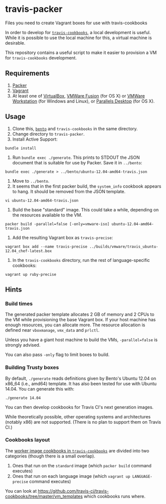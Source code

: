 # travis-packer

Files you need to create Vagrant boxes for use with travis-cookbooks

In order to develop for [`travis-cookbooks`](https://github.com/travis-ci/travis-cookbooks),
a local development is useful.
While it is possible to use the local machine for this, a virtual machine is
desirable.

This repository contains a useful script to make it easier to provision a VM for
`travis-cookbooks` development.

## Requirements

1. [Packer](https://packer.io/)
2. [Vagrant](https://www.vagrantup.com/)
3. At least one of [VirtualBox](https://www.virtualbox.org/),
[VMWare Fusion](http://www.vmware.com/products/fusion) (for OS X) or [VMWare Workstation](http://www.vmware.com/products/workstation) (for Windows and Linux),
or [Parallels Desktop](http://www.parallels.com/products/desktop/) (for OS X).

## Usage

1. Clone this, [`bento`](https://github.com/opscode/bento) and `travis-cookbooks` in the same directory.
1. Change directory to `travis-packer`.
1. Install Active Support:

  `bundle install`

1. Run `bundle exec ./generate`. This prints to STDOUT the JSON document that is suitable for use by Packer. Save it in `../bento`:

  `bundle exec ./generate > ../bento/ubuntu-12.04-amd64-travis.json`

1. Move to `../bento`.
1. It seems that in the first packer build, the `system_info` cookbook
   appears to hang.
   It should be removed from the JSON template.

  `vi ubuntu-12.04-amd64-travis.json`

1. Build the base "standard" image. This could take a while, depending on the resources available to the VM.

  `packer build -parallel=false [-only=vmware-iso] ubuntu-12.04-amd64-travis.json`

1. Add the resulting Vagrant box as `travis-precise`:

  `vagrant box add --name travis-precise ../builds/vmware/travis_ubuntu-12.04_chef-latest.box`

1. In the `travis-cookbooks` directory, run the rest of language-specific cookbooks:

  `vagrant up ruby-precise`

## Hints

### Build times

The generated packer template allocates 2 GB of memory and 2 CPUs to the VM while provisioning
the base Vagrant box.
If your host machine has enough resources, you can allocate more.
The resource allocation is defined near `vboxmanage`, `vmx_data` and `prlctl`.

Unless you have a giant host machine to build the VMs, `-parallel=false` is strongly advised.

You can also pass `-only` flag to limit boxes to build.

### Building Trusty boxes

By default, `./generate` reads definitions given by Bento's Ubuntu 12.04 on x86_64 (i.e., amd64) template.
It has also been tested for use with Ubuntu 14.04. You can generate this with:

```
./generate 14.04
```

You can then develop cookbooks for Travis CI's next generation images.

While theoretically possible, other operating systems and architectures (notably x86) are not supported.
(There is no plan to support them on Travis CI.)

### Cookbooks layout

The [worker image cookbooks in `travis-cookbooks`](https://github.com/travis-ci/travis-cookbooks/tree/master/ci_environment)
are divided into two categories (though there is a small overlap).

1. Ones that run on the `standard` image (which `packer build` command executes)
2. Ones that run on each language image (which `vagrant up LANGUAGE-precise` command executes)

You can look at https://github.com/travis-ci/travis-cookbooks/tree/master/vm_templates which cookbooks runs where.

